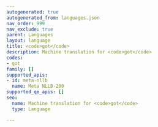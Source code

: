 ```yaml
---
autogenerated: true
autogenerated_from: languages.json
nav_order: 999
nav_exclude: true
parent: Languages
layout: language
title: <code>got</code>
description: Machine translation for <code>got</code>
codes:
- got
family: []
supported_apis:
- id: meta-nllb
  name: Meta NLLB-200
supported_qe_apis: []
seo:
  name: Machine translation for <code>got</code>
  type: Language

---
```


